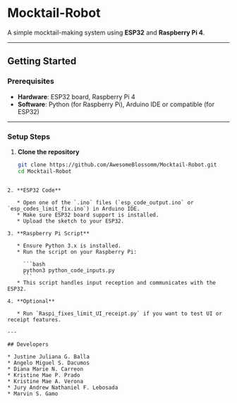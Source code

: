 
# Mocktail-Robot

A simple mocktail-making system using **ESP32** and **Raspberry Pi 4**.

---

## Getting Started

### Prerequisites
- **Hardware**: ESP32 board, Raspberry Pi 4  
- **Software**: Python (for Raspberry Pi), Arduino IDE or compatible (for ESP32)

---

### Setup Steps

1. **Clone the repository**
   ```bash
   git clone https://github.com/AwesomeBlossomm/Mocktail-Robot.git
   cd Mocktail-Robot
````

2. **ESP32 Code**

   * Open one of the `.ino` files (`esp_code_output.ino` or `esp_codes_limit_fix.ino`) in Arduino IDE.
   * Make sure ESP32 board support is installed.
   * Upload the sketch to your ESP32.

3. **Raspberry Pi Script**

   * Ensure Python 3.x is installed.
   * Run the script on your Raspberry Pi:

     ```bash
     python3 python_code_inputs.py
     ```
   * This script handles input reception and communicates with the ESP32.

4. **Optional**

   * Run `Raspi_fixes_limit_UI_receipt.py` if you want to test UI or receipt features.

---

## Developers

* Justine Juliana G. Balla
* Angelo Miguel S. Dacumos
* Diana Marie N. Carreon
* Kristine Mae P. Prado
* Kristine Mae A. Verona
* Jury Andrew Nathaniel F. Lebosada
* Marvin S. Gamo

